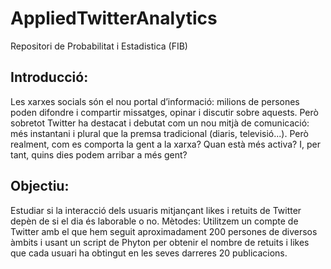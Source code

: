 # AppliedTwitterAnalytics
Repositori de Probabilitat i Estadistica (FIB)

## Introducció:
Les xarxes socials són el nou portal d’informació: milions de persones poden difondre i compartir missatges, opinar i discutir sobre aquests. Però sobretot Twitter ha destacat i debutat com un nou mitjà de comunicació: més instantani i plural que la premsa tradicional (diaris, televisió...). Però realment, com es comporta la gent a la xarxa? Quan està més activa? I, per tant, quins dies podem arribar a més gent?

## Objectiu:
Estudiar si la interacció dels usuaris mitjançant likes i retuits de Twitter depèn de si el dia és laborable o no.
Mètodes:
Utilitzem un compte de Twitter amb el que hem seguit aproximadament 200 persones de diversos àmbits i usant un script de Phyton per obtenir el nombre de retuits i   likes que cada usuari ha obtingut en les seves darreres 20 publicacions.

